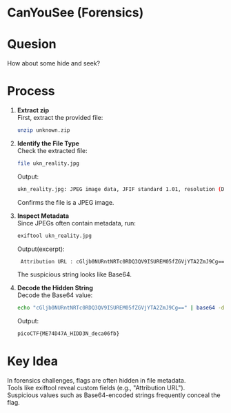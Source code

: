 # CanYouSee (Forensics)
# Quesion
How about some hide and seek?

# Process
1. **Extract zip**  
   First, extract the provided file:
   ```bash
   unzip unknown.zip
   ```
     
2. **Identify the File Type**  
   Check the extracted file:
   ```bash
   file ukn_reality.jpg
   ```
   Output:
   ```bash
   ukn_reality.jpg: JPEG image data, JFIF standard 1.01, resolution (DPI), density 72x72, segment length 16, baseline, precision 8, 4308x2875, components 3
   ```
   Confirms the file is a JPEG image.  
4. **Inspect Metadata**    
    Since JPEGs often contain metadata, run:
     ```bash
     exiftool ukn_reality.jpg
     ```
     Output(excerpt):
     ```bash
      Attribution URL : cGljb0NURntNRTc0RDQ3QV9ISUREM05fZGVjYTA2ZmJ9Cg==
     ```
     The suspicious string looks like Base64.

5. **Decode the Hidden String**  
   Decode the Base64 value:
   ```bash
   echo "cGljb0NURntNRTc0RDQ3QV9ISUREM05fZGVjYTA2ZmJ9Cg==" | base64 -d
   ```
   Output:
   ```bash
   picoCTF{ME74D47A_HIDD3N_deca06fb}
   ```  
# Key Idea
In forensics challenges, flags are often hidden in file metadata.  
Tools like exiftool reveal custom fields (e.g., "Attribution URL").  
Suspicious values such as Base64-encoded strings frequently conceal the flag.  


